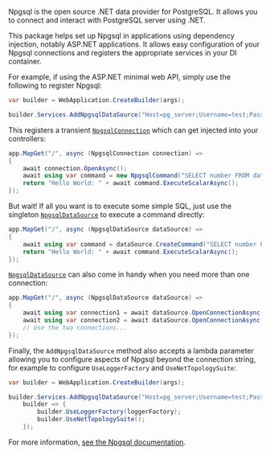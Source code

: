 Npgsql is the open source .NET data provider for PostgreSQL. It allows you to connect and interact with PostgreSQL server using .NET.

This package helps set up Npgsql in applications using dependency injection, notably ASP.NET applications. It allows easy configuration of your Npgsql connections and registers the appropriate services in your DI container. 

For example, if using the ASP.NET minimal web API, simply use the following to register Npgsql:

```csharp
var builder = WebApplication.CreateBuilder(args);

builder.Services.AddNpgsqlDataSource("Host=pg_server;Username=test;Password=test;Database=test");
```

This registers a transient [`NpgsqlConnection`](https://www.npgsql.org/doc/api/Npgsql.NpgsqlConnection.html) which can get injected into your controllers:

```csharp
app.MapGet("/", async (NpgsqlConnection connection) =>
{
    await connection.OpenAsync();
    await using var command = new NpgsqlCommand("SELECT number FROM data LIMIT 1", connection);
    return "Hello World: " + await command.ExecuteScalarAsync();
});
```

But wait! If all you want is to execute some simple SQL, just use the singleton [`NpgsqlDataSource`](https://www.npgsql.org/doc/api/Npgsql.NpgsqlDataSource.html) to execute a command directly:

```csharp
app.MapGet("/", async (NpgsqlDataSource dataSource) =>
{
    await using var command = dataSource.CreateCommand("SELECT number FROM data LIMIT 1");
    return "Hello World: " + await command.ExecuteScalarAsync();
});
```

[`NpgsqlDataSource`](https://www.npgsql.org/doc/api/Npgsql.NpgsqlDataSource.html) can also come in handy when you need more than one connection:

```csharp
app.MapGet("/", async (NpgsqlDataSource dataSource) =>
{
    await using var connection1 = await dataSource.OpenConnectionAsync();
    await using var connection2 = await dataSource.OpenConnectionAsync();
    // Use the two connections...
});
```

Finally, the `AddNpgsqlDataSource` method also accepts a lambda parameter allowing you to configure aspects of Npgsql beyond the connection string, for example to configure `UseLoggerFactory` and `UseNetTopologySuite`:

```csharp
var builder = WebApplication.CreateBuilder(args);

builder.Services.AddNpgsqlDataSource("Host=pg_server;Username=test;Password=test;Database=test",
    builder => {
        builder.UseLoggerFactory(loggerFactory);
        builder.UseNetTopologySuite();
    });
```

For more information, [see the Npgsql documentation](https://www.npgsql.org/doc/index.html).
